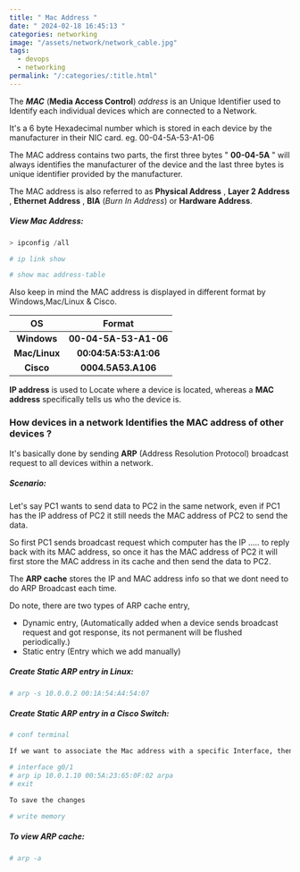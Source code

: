 ```yaml
---
title: " Mac Address "
date: " 2024-02-18 16:45:13 "
categories: networking
image: "/assets/network/network_cable.jpg"
tags:
  - devops
  - networking
permalink: "/:categories/:title.html"
---
```

The ***MAC*** (**Media Access Control**) *address* is an Unique Identifier used to Identify each individual devices which are connected to a Network. 

It's a 6 byte Hexadecimal number which is stored in each device by the manufacturer in their NIC card.  eg. 00-04-5A-53-A1-06

The MAC address contains two parts, the first three bytes " **00-04-5A** " will always identifies the manufacturer of the device and the last three bytes is unique identifier provided by the manufacturer.

The MAC address is also referred to as **Physical Address** , **Layer 2 Address** , **Ethernet Address** , **BIA** (*Burn In Address*) or **Hardware Address**.

##### View Mac Address:

```powershell
> ipconfig /all
```

```bash
# ip link show 
```

```bash
# show mac address-table
```

Also keep in mind the MAC address is displayed in different format by Windows,Mac/Linux & Cisco.

| **OS** | **Format** |
| :--: | :--: |
| **Windows** | **00-04-5A-53-A1-06** |
| **Mac/Linux** | **00:04:5A:53:A1:06** |
| **Cisco** | **0004.5A53.A106** |

**IP address** is used to Locate where a device is located, whereas a **MAC address** specifically tells us who the device is.

### How devices in a network Identifies the MAC address of other devices ?

It's basically done by sending **ARP** (Address Resolution Protocol) broadcast request to all devices within a network.

##### Scenario:

Let's say PC1 wants to send data to PC2 in the same network, even if PC1 has the IP address of PC2 it still needs the MAC address of PC2 to send the data. 

So first PC1 sends broadcast request which computer has the IP ..... to reply back with its MAC address, so once it has the MAC address of PC2 it will first store the MAC address in its cache and then send the data to PC2. 

The **ARP cache** stores the IP and MAC address info so that we dont need to do ARP Broadcast each time. 

Do note, there are two types of ARP cache entry, 

- Dynamic entry, (Automatically added when a device sends broadcast request and got response, its not permanent will be flushed periodically.)
- Static entry (Entry which we add manually)

##### Create Static ARP entry in Linux:

```bash
# arp -s 10.0.0.2 00:1A:54:A4:54:07
```

##### Create Static ARP entry in a Cisco Switch:

```bash
# conf terminal

If we want to associate the Mac address with a specific Interface, then goto that interface first,

# interface g0/1
# arp ip 10.0.1.10 00:5A:23:65:0F:02 arpa
# exit 

To save the changes 

# write memory 
```
##### To view ARP cache:

```bash
# arp -a 
```

